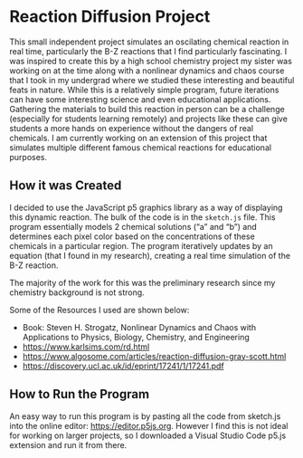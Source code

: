 # Reaction Diffusion Project
This small independent project simulates an oscilating chemical reaction in real time, particularly the B-Z reactions that I find particularly fascinating. I was inspired to create this by a high school chemistry project my sister was working on at the time along with a nonlinear dynamics and chaos course that I took in my undergrad where we studied these interesting and beautiful feats in nature. While this is a relatively simple program, future iterations can have some interesting science and even educational applications. Gathering the materials to build this reaction in person can be a challenge (especially for students learning remotely) and projects like these can give students a more hands on experience without the dangers of real chemicals. I am currently working on an extension of this project that simulates multiple different famous chemical reactions for educational purposes. 

## How it was Created
I decided to use the JavaScript p5 graphics library as a way of displaying this dynamic reaction. The bulk of the code is in the `sketch.js` file. This program essentially models 2 chemical solutions (“a” and “b”) and determines each pixel color based on the concentrations of these chemicals in a particular region. The program iteratively updates by an equation (that I found in my research), creating a real time simulation of the B-Z reaction. 

The majority of the work for this was the preliminary research since my chemistry background is not strong.

Some of the Resources I used are shown below:
  - Book: Steven H. Strogatz,  Nonlinear Dynamics and Chaos with Applications to Physics, Biology, Chemistry, and Engineering
  - https://www.karlsims.com/rd.html 
  - https://www.algosome.com/articles/reaction-diffusion-gray-scott.html 
  - https://discovery.ucl.ac.uk/id/eprint/17241/1/17241.pdf 


## How to Run the Program

An easy way to run this program is by pasting all the code from sketch.js into the online editor: https://editor.p5js.org. However I find this is not ideal for working on larger projects, so I downloaded a Visual Studio Code p5.js extension and run it from there. 

